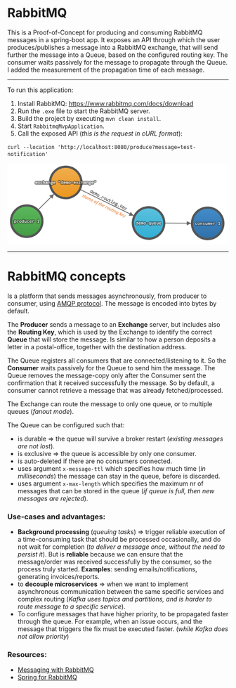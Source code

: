 # RabbitMQ
This is a Proof-of-Concept for producing and consuming RabbitMQ messages in a spring-boot app. It exposes an API through which the user produces/publishes a message into a RabbitMQ exchange, that will send further the message into a Queue, based on the configured routing key. The consumer waits passively for the message to propagate through the Queue. I added the measurement of the propagation time of each message.

---

To run this application:
1) Install RabbitMQ: https://www.rabbitmq.com/docs/download
2) Run the `.exe` file to start the RabbitMQ server.
4) Build the project by executing `mvn clean install`.
6) Start `RabbitmqMvpApplication`.
7) Call the exposed API (_this is the request in cURL format_):
```
curl --location 'http://localhost:8080/produce?message=test-notification'
```

![RabbitMQ components.png](RabbitMQ%20components.png)

---

# RabbitMQ concepts

Is a platform that sends messages asynchronously, from producer to consumer, using [AMQP protocol](https://docs.spring.io/spring-boot/3.3.5/reference/messaging/amqp.html). The message is encoded into bytes by default.

The **Producer** sends a message to an **Exchange** server, but includes also the **Routing Key**, which is used by the Exchange to identify the correct **Queue** that will store the message. Is similar to how a person deposits a letter in a postal-office, together with the destination address.

The Queue registers all consumers that are connected/listening to it. So the **Consumer** waits passively for the Queue to send him the message. The Queue removes the message-copy only after the Consumer sent the confirmation that it received successfully the message. So by default, a consumer cannot retrieve a message that was already fetched/processed.

The Exchange can route the message to only one queue, or to multiple queues (_fanout mode_).

The Queue can be configured such that:
* is durable => the queue will survive a broker restart (_existing messages are not lost_).
* is exclusive => the queue is accessible by only one consumer.
* is auto-deleted if there are no consumers connected.
* uses argument `x-message-ttl` which specifies how much time (_in milliseconds_) the message can stay in the queue, before is discarded.
* uses argument `x-max-length` which specifies the maximum nr of messages that can be stored in the queue (_if queue is full, then new messages are rejected_).

### Use-cases and advantages:
* **Background processing** (_queuing tasks_) => trigger reliable execution of a time-consuming task that should be processed occasionally, and do not wait for completion  (_to deliver a message once, without the need to persist it_). But is **reliable** because we can ensure that the message/order was received successfully by the consumer, so the process truly started. **Examples**: sending emails/notifications, generating invoices/reports.
* to **decouple microservices** => when we want to implement asynchronous communication between the same specific services and complex routing (_Kafka uses topics and partitions, and is harder to route message to a specific service_).
* To configure messages that have higher priority, to be propagated faster through the queue. For example, when an issue occurs, and the message that triggers the fix must be executed faster. (_while Kafka does not allow priority_)

### Resources:
* [Messaging with RabbitMQ](https://spring.io/guides/gs/messaging-rabbitmq/)
* [Spring for RabbitMQ](https://docs.spring.io/spring-boot/3.3.5/reference/messaging/amqp.html)
